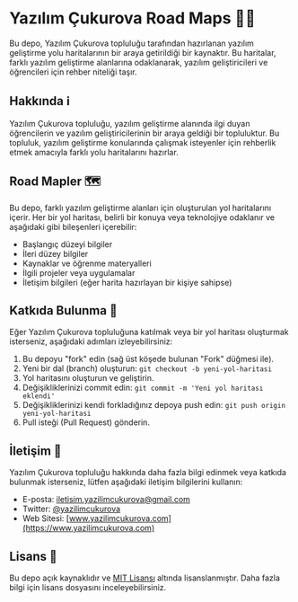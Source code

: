 # Yazılım Çukurova Road Maps 💚🤍

Bu depo, Yazılım Çukurova topluluğu tarafından hazırlanan yazılım geliştirme yolu haritalarının bir araya getirildiği bir kaynaktır. Bu haritalar, farklı yazılım geliştirme alanlarına odaklanarak, yazılım geliştiricileri ve öğrencileri için rehber niteliği taşır.

## Hakkında ℹ️

Yazılım Çukurova topluluğu, yazılım geliştirme alanında ilgi duyan öğrencilerin ve yazılım geliştiricilerinin bir araya geldiği bir topluluktur. Bu topluluk, yazılım geliştirme konularında çalışmak isteyenler için rehberlik etmek amacıyla farklı yolu haritalarını hazırlar.

## Road Mapler 🗺️

Bu depo, farklı yazılım geliştirme alanları için oluşturulan yol haritalarını içerir. Her bir yol haritası, belirli bir konuya veya teknolojiye odaklanır ve aşağıdaki gibi bileşenleri içerebilir:

- Başlangıç düzeyi bilgiler
- İleri düzey bilgiler
- Kaynaklar ve öğrenme materyalleri
- İlgili projeler veya uygulamalar
- İletişim bilgileri (eğer harita hazırlayan bir kişiye sahipse)

## Katkıda Bulunma 🤝

Eğer Yazılım Çukurova topluluğuna katılmak veya bir yol haritası oluşturmak isterseniz, aşağıdaki adımları izleyebilirsiniz:

1. Bu depoyu "fork" edin (sağ üst köşede bulunan "Fork" düğmesi ile).
2. Yeni bir dal (branch) oluşturun: `git checkout -b yeni-yol-haritasi`
3. Yol haritasını oluşturun ve geliştirin.
4. Değişikliklerinizi commit edin: `git commit -m 'Yeni yol haritası eklendi'`
5. Değişikliklerinizi kendi forkladığınız depoya push edin: `git push origin yeni-yol-haritasi`
6. Pull isteği (Pull Request) gönderin.

## İletişim 📧

Yazılım Çukurova topluluğu hakkında daha fazla bilgi edinmek veya katkıda bulunmak isterseniz, lütfen aşağıdaki iletişim bilgilerini kullanın:

- E-posta: [iletisim.yazilimcukurova@gmail.com](mailto:iletisim.yazilimcukurova@gmail.com)
- Twitter: [@yazilimcukurova](https://twitter.com/yazilimcukurova)
- Web Sitesi: [www.yazilimcukurova.com](https://www.yazilimcukurova.com)

## Lisans 📜

Bu depo açık kaynaklıdır ve [MIT Lisansı](LICENSE) altında lisanslanmıştır. Daha fazla bilgi için lisans dosyasını inceleyebilirsiniz.
